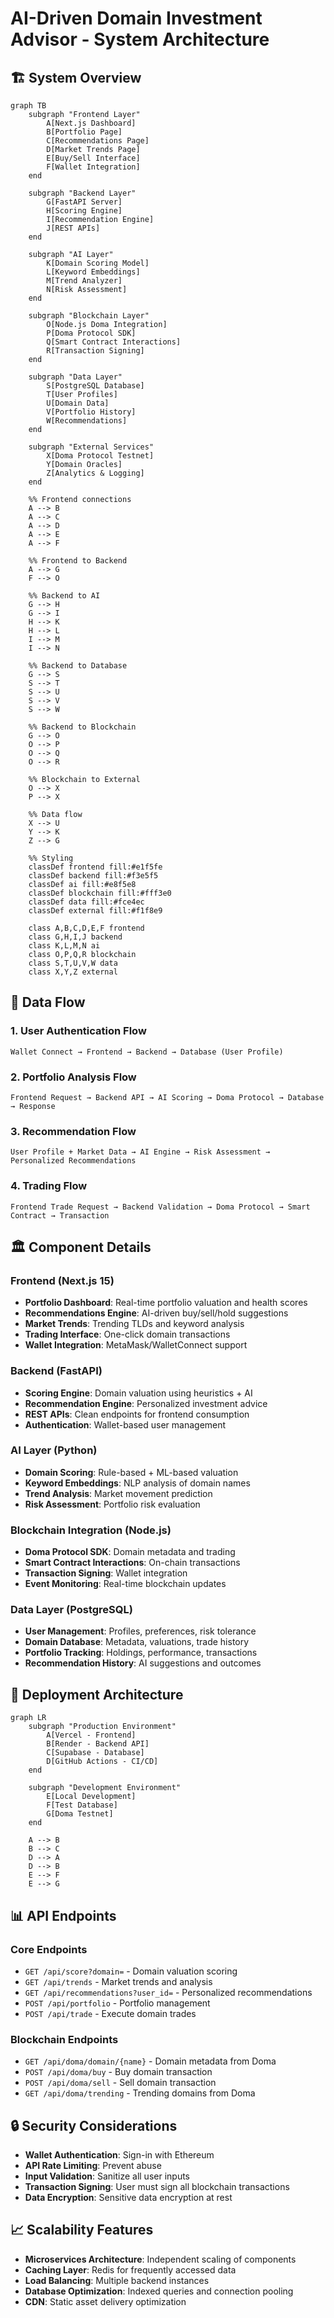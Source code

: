 # AI-Driven Domain Investment Advisor - System Architecture

## 🏗️ System Overview

```mermaid
graph TB
    subgraph "Frontend Layer"
        A[Next.js Dashboard]
        B[Portfolio Page]
        C[Recommendations Page]
        D[Market Trends Page]
        E[Buy/Sell Interface]
        F[Wallet Integration]
    end
    
    subgraph "Backend Layer"
        G[FastAPI Server]
        H[Scoring Engine]
        I[Recommendation Engine]
        J[REST APIs]
    end
    
    subgraph "AI Layer"
        K[Domain Scoring Model]
        L[Keyword Embeddings]
        M[Trend Analyzer]
        N[Risk Assessment]
    end
    
    subgraph "Blockchain Layer"
        O[Node.js Doma Integration]
        P[Doma Protocol SDK]
        Q[Smart Contract Interactions]
        R[Transaction Signing]
    end
     
    subgraph "Data Layer"
        S[PostgreSQL Database]
        T[User Profiles]
        U[Domain Data]
        V[Portfolio History]
        W[Recommendations]
    end
    
    subgraph "External Services"
        X[Doma Protocol Testnet]
        Y[Domain Oracles]
        Z[Analytics & Logging]
    end
    
    %% Frontend connections
    A --> B
    A --> C
    A --> D
    A --> E
    A --> F
    
    %% Frontend to Backend
    A --> G
    F --> O
    
    %% Backend to AI
    G --> H
    G --> I
    H --> K
    H --> L
    I --> M
    I --> N
    
    %% Backend to Database
    G --> S
    S --> T
    S --> U
    S --> V
    S --> W
    
    %% Backend to Blockchain
    G --> O
    O --> P
    O --> Q
    O --> R
    
    %% Blockchain to External
    O --> X
    P --> X
    
    %% Data flow
    X --> U
    Y --> K
    Z --> G
    
    %% Styling
    classDef frontend fill:#e1f5fe
    classDef backend fill:#f3e5f5
    classDef ai fill:#e8f5e8
    classDef blockchain fill:#fff3e0
    classDef data fill:#fce4ec
    classDef external fill:#f1f8e9
    
    class A,B,C,D,E,F frontend
    class G,H,I,J backend
    class K,L,M,N ai
    class O,P,Q,R blockchain
    class S,T,U,V,W data
    class X,Y,Z external
```

## 🔄 Data Flow

### 1. User Authentication Flow
```
Wallet Connect → Frontend → Backend → Database (User Profile)
```

### 2. Portfolio Analysis Flow
```
Frontend Request → Backend API → AI Scoring → Doma Protocol → Database → Response
```

### 3. Recommendation Flow
```
User Profile + Market Data → AI Engine → Risk Assessment → Personalized Recommendations
```

### 4. Trading Flow
```
Frontend Trade Request → Backend Validation → Doma Protocol → Smart Contract → Transaction
```

## 🏛️ Component Details

### Frontend (Next.js 15)
- **Portfolio Dashboard**: Real-time portfolio valuation and health scores
- **Recommendations Engine**: AI-driven buy/sell/hold suggestions
- **Market Trends**: Trending TLDs and keyword analysis
- **Trading Interface**: One-click domain transactions
- **Wallet Integration**: MetaMask/WalletConnect support

### Backend (FastAPI)
- **Scoring Engine**: Domain valuation using heuristics + AI
- **Recommendation Engine**: Personalized investment advice
- **REST APIs**: Clean endpoints for frontend consumption
- **Authentication**: Wallet-based user management

### AI Layer (Python)
- **Domain Scoring**: Rule-based + ML-based valuation
- **Keyword Embeddings**: NLP analysis of domain names
- **Trend Analysis**: Market movement prediction
- **Risk Assessment**: Portfolio risk evaluation

### Blockchain Integration (Node.js)
- **Doma Protocol SDK**: Domain metadata and trading
- **Smart Contract Interactions**: On-chain transactions
- **Transaction Signing**: Wallet integration
- **Event Monitoring**: Real-time blockchain updates

### Data Layer (PostgreSQL)
- **User Management**: Profiles, preferences, risk tolerance
- **Domain Database**: Metadata, valuations, trade history
- **Portfolio Tracking**: Holdings, performance, transactions
- **Recommendation History**: AI suggestions and outcomes

## 🚀 Deployment Architecture

```mermaid
graph LR
    subgraph "Production Environment"
        A[Vercel - Frontend]
        B[Render - Backend API]
        C[Supabase - Database]
        D[GitHub Actions - CI/CD]
    end
    
    subgraph "Development Environment"
        E[Local Development]
        F[Test Database]
        G[Doma Testnet]
    end
    
    A --> B
    B --> C
    D --> A
    D --> B
    E --> F
    E --> G
```

## 📊 API Endpoints

### Core Endpoints
- `GET /api/score?domain=` - Domain valuation scoring
- `GET /api/trends` - Market trends and analysis
- `GET /api/recommendations?user_id=` - Personalized recommendations
- `POST /api/portfolio` - Portfolio management
- `POST /api/trade` - Execute domain trades

### Blockchain Endpoints
- `GET /api/doma/domain/{name}` - Domain metadata from Doma
- `POST /api/doma/buy` - Buy domain transaction
- `POST /api/doma/sell` - Sell domain transaction
- `GET /api/doma/trending` - Trending domains from Doma

## 🔒 Security Considerations

- **Wallet Authentication**: Sign-in with Ethereum
- **API Rate Limiting**: Prevent abuse
- **Input Validation**: Sanitize all user inputs
- **Transaction Signing**: User must sign all blockchain transactions
- **Data Encryption**: Sensitive data encryption at rest

## 📈 Scalability Features

- **Microservices Architecture**: Independent scaling of components
- **Caching Layer**: Redis for frequently accessed data
- **Load Balancing**: Multiple backend instances
- **Database Optimization**: Indexed queries and connection pooling
- **CDN**: Static asset delivery optimization
